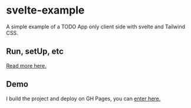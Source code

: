 # svelte-example
A simple example of a TODO App only client side with svelte and Tailwind CSS.

## Run, setUp, etc
[Read more here.](markdown/SvelteDefaultREADME.md)

## Demo
I build the project and deploy on GH Pages, you can [enter here.](https://www.lmoscheni.github.io/svelte-example)